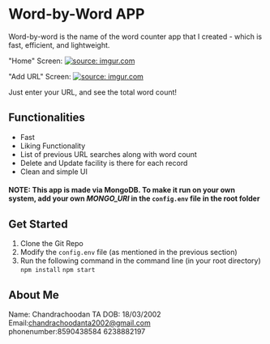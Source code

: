 # Word-by-Word APP

Word-by-word is the name of the word counter app that I created - which is fast, efficient, and lightweight.

"Home" Screen:
<a href="https://imgur.com/jt4z3er"><img src="https://i.imgur.com/jt4z3er.jpg" title="source: imgur.com" /></a>

"Add URL" Screen:
<a href="https://imgur.com/jt4z3er"><img src="https://i.imgur.com/jt4z3er.jpg" title="source: imgur.com" /></a>

Just enter your URL, and see the total word count!

## Functionalities
- Fast
- Liking Functionality
- List of previous URL searches along with word count
- Delete and Update facility is there for each record
- Clean and simple UI

  

#### NOTE: This app is made via MongoDB. To make it run on your own system, add your own *MONGO_URI* in the  `config.env` file in the root folder

## Get Started
1. Clone the Git Repo
2. Modify the ```config.env``` file (as mentioned in the previous section)
3. Run the following command in the command line (in your root directory)
                ```npm install```
```npm start```

## About Me

  Name: Chandrachoodan TA
  DOB: 18/03/2002
  Email:chandrachoodanta2002@gmail.com	
  phonenumber:8590438584
  6238882197

